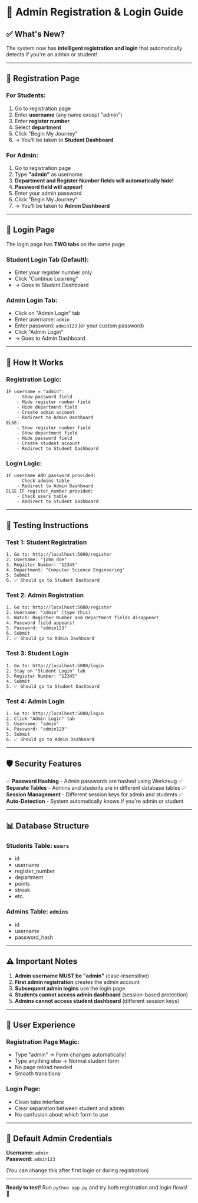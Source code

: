 # 🔐 Admin Registration & Login Guide

## ✅ What's New?

The system now has **intelligent registration and login** that automatically detects if you're an admin or student!

---

## 📝 Registration Page

### For Students:
1. Go to registration page
2. Enter **username** (any name except "admin")
3. Enter **register number**
4. Select **department**
5. Click "Begin My Journey"
6. → You'll be taken to **Student Dashboard**

### For Admin:
1. Go to registration page
2. Type **"admin"** as username
3. **Department and Register Number fields will automatically hide!**
4. **Password field will appear!**
5. Enter your admin password
6. Click "Begin My Journey"
7. → You'll be taken to **Admin Dashboard**

---

## 🔑 Login Page

The login page has **TWO tabs** on the same page:

### Student Login Tab (Default):
- Enter your register number only
- Click "Continue Learning"
- → Goes to Student Dashboard

### Admin Login Tab:
- Click on "Admin Login" tab
- Enter username: `admin`
- Enter password: `admin123` (or your custom password)
- Click "Admin Login"
- → Goes to Admin Dashboard

---

## 🎯 How It Works

### Registration Logic:
```
IF username = "admin":
    - Show password field
    - Hide register number field
    - Hide department field
    - Create admin account
    - Redirect to Admin Dashboard
ELSE:
    - Show register number field
    - Show department field
    - Hide password field
    - Create student account
    - Redirect to Student Dashboard
```

### Login Logic:
```
IF username AND password provided:
    - Check admins table
    - Redirect to Admin Dashboard
ELSE IF register_number provided:
    - Check users table
    - Redirect to Student Dashboard
```

---

## 🚀 Testing Instructions

### Test 1: Student Registration
```
1. Go to: http://localhost:5000/register
2. Username: "john_doe"
3. Register Number: "12345"
4. Department: "Computer Science Engineering"
5. Submit
6. ✅ Should go to Student Dashboard
```

### Test 2: Admin Registration
```
1. Go to: http://localhost:5000/register
2. Username: "admin" (type this)
3. Watch: Register Number and Department fields disappear!
4. Password field appears!
5. Password: "admin123"
6. Submit
7. ✅ Should go to Admin Dashboard
```

### Test 3: Student Login
```
1. Go to: http://localhost:5000/login
2. Stay on "Student Login" tab
3. Register Number: "12345"
4. Submit
5. ✅ Should go to Student Dashboard
```

### Test 4: Admin Login
```
1. Go to: http://localhost:5000/login
2. Click "Admin Login" tab
3. Username: "admin"
4. Password: "admin123"
5. Submit
6. ✅ Should go to Admin Dashboard
```

---

## 🛡️ Security Features

✅ **Password Hashing** - Admin passwords are hashed using Werkzeug
✅ **Separate Tables** - Admins and students are in different database tables
✅ **Session Management** - Different session keys for admin and students
✅ **Auto-Detection** - System automatically knows if you're admin or student

---

## 📊 Database Structure

### Students Table: `users`
- id
- username
- register_number
- department
- points
- streak
- etc.

### Admins Table: `admins`
- id
- username
- password_hash

---

## ⚠️ Important Notes

1. **Admin username MUST be "admin"** (case-insensitive)
2. **First admin registration** creates the admin account
3. **Subsequent admin logins** use the login page
4. **Students cannot access admin dashboard** (session-based protection)
5. **Admins cannot access student dashboard** (different session keys)

---

## 🎨 User Experience

### Registration Page Magic:
- Type "admin" → Form changes automatically!
- Type anything else → Normal student form
- No page reload needed
- Smooth transitions

### Login Page:
- Clean tabs interface
- Clear separation between student and admin
- No confusion about which form to use

---

## 🔧 Default Admin Credentials

**Username:** `admin`  
**Password:** `admin123`

(You can change this after first login or during registration)

---

**Ready to test!** Run `python app.py` and try both registration and login flows! 🎉
